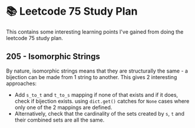 # :books: Leetcode 75 Study Plan

This contains some interesting learning points I've gained from doing the leetcode 75 study plan.

## 205 - Isomorphic Strings

By nature, isomorphic strings means that they are structurally the same - a bijection can be made from 1 string to another. This gives 2 interesting approaches:

- Add `s_to_t` and `t_to_s` mapping if none of that exists and if it does, check if bijection exists. using `dict.get()` catches for `None` cases where only one of the 2 mappings are defined.
- Alternatively, check that the cardinality of the sets created by `s`, `t` and their combined sets are all the same.